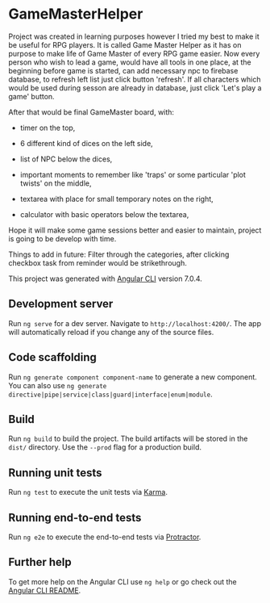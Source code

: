 # GameMasterHelper

Project was created in learning purposes however I tried my best to make it be useful for RPG players. 
It is called Game Master Helper as it has on purpose to make life of Game Master of every RPG game easier.
Now every person who wish to lead a game, would have all tools in one place, at the beginning before game is started, can add necessary npc to firebase database, to refresh left list just click button 'refresh'. If all characters which would be used during sesson are already in database, just click 'Let's play a game' button.

After that would be final GameMaster board, with:

- timer on the top,

- 6 different kind of dices on the left side,

- list of NPC below the dices,

- important moments to remember like 'traps' or some particular 'plot twists' on the middle,

- textarea with place for small temporary notes on the right,

- calculator with basic operators below the textarea,

Hope it will make some game sessions better and easier to maintain, project is going to be develop with time.

Things to add in future: Filter through the categories, after clicking checkbox task from reminder would be strikethrough.

This project was generated with [Angular CLI](https://github.com/angular/angular-cli) version 7.0.4.

## Development server

Run `ng serve` for a dev server. Navigate to `http://localhost:4200/`. The app will automatically reload if you change any of the source files.

## Code scaffolding

Run `ng generate component component-name` to generate a new component. You can also use `ng generate directive|pipe|service|class|guard|interface|enum|module`.

## Build

Run `ng build` to build the project. The build artifacts will be stored in the `dist/` directory. Use the `--prod` flag for a production build.

## Running unit tests

Run `ng test` to execute the unit tests via [Karma](https://karma-runner.github.io).

## Running end-to-end tests

Run `ng e2e` to execute the end-to-end tests via [Protractor](http://www.protractortest.org/).

## Further help

To get more help on the Angular CLI use `ng help` or go check out the [Angular CLI README](https://github.com/angular/angular-cli/blob/master/README.md).
